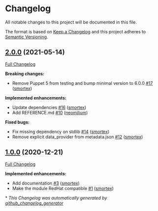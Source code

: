 # Changelog

All notable changes to this project will be documented in this file.

The format is based on [Keep a Changelog](https://keepachangelog.com/en/1.0.0/)
and this project adheres to [Semantic Versioning](https://semver.org/spec/v2.0.0.html).

## [2.0.0](https://github.com/opus-codium/puppet-tls_checker/tree/2.0.0) (2021-05-14)

[Full Changelog](https://github.com/opus-codium/puppet-tls_checker/compare/1.0.0...2.0.0)

**Breaking changes:**

- Remove Puppet 5 from testing and bump minimal version to 6.0.0 [\#17](https://github.com/opus-codium/puppet-tls_checker/pull/17) ([smortex](https://github.com/smortex))

**Implemented enhancements:**

- Update dependencies [\#16](https://github.com/opus-codium/puppet-tls_checker/pull/16) ([smortex](https://github.com/smortex))
- Add REFERENCE.md [\#10](https://github.com/opus-codium/puppet-tls_checker/pull/10) ([neomilium](https://github.com/neomilium))

**Fixed bugs:**

- Fix missing dependency on stdlib [\#14](https://github.com/opus-codium/puppet-tls_checker/pull/14) ([smortex](https://github.com/smortex))
- Remove explicit data\_provider from metadata.json [\#12](https://github.com/opus-codium/puppet-tls_checker/pull/12) ([smortex](https://github.com/smortex))

## [1.0.0](https://github.com/opus-codium/puppet-tls_checker/tree/1.0.0) (2020-12-21)

[Full Changelog](https://github.com/opus-codium/puppet-tls_checker/compare/5bec14fe51c6b886e998c5953a6bda633d63c1b7...1.0.0)

**Implemented enhancements:**

- Add documentation [\#3](https://github.com/opus-codium/puppet-tls_checker/pull/3) ([smortex](https://github.com/smortex))
- Make the module RedHat compatible [\#1](https://github.com/opus-codium/puppet-tls_checker/pull/1) ([smortex](https://github.com/smortex))



\* *This Changelog was automatically generated by [github_changelog_generator](https://github.com/github-changelog-generator/github-changelog-generator)*
